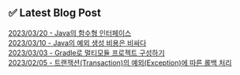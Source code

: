 
## ✅ Latest Blog Post

[2023/03/20 - Java의 함수형 인터페이스](https://dkswnkk.tistory.com/693) <br/>
[2023/03/10 - Java의 예외 생성 비용은 비싸다](https://dkswnkk.tistory.com/692) <br/>
[2023/03/03 - Gradle로 멀티모듈 프로젝트 구성하기](https://dkswnkk.tistory.com/691) <br/>
[2023/02/05 - 트랜잭션(Transaction)의 예외(Exception)에 따른 롤백 처리](https://dkswnkk.tistory.com/688) <br/>

